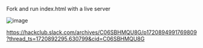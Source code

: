 Fork and run index.html with a live server

![image](https://github.com/user-attachments/assets/b3dc0712-0403-4bea-ac4c-45a8e66709ad)

https://hackclub.slack.com/archives/C06SBHMQU8G/p1720894991769809?thread_ts=1720892295.630799&cid=C06SBHMQU8G
